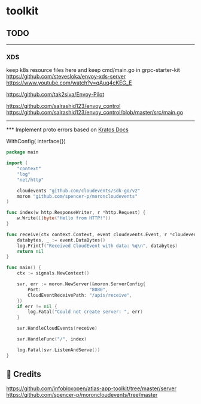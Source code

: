 # toolkit

## TODO
 
---
### XDS 
keep k8s resource files here and keep cmd/main.go  in grpc-starter-kit
https://github.com/stevesloka/envoy-xds-server
https://www.youtube.com/watch?v=qAuq4cKEG_E


https://github.com/tak2siva/Envoy-Pilot


https://github.com/salrashid123/envoy_control
https://github.com/salrashid123/envoy_control/blob/master/src/main.go

---

*** Implement proto errors based on [Kratos Docs]( https://go-kratos.dev/en/docs/) 

WithConfig( interface{})

```go
package main

import (
	"context"
	"log"
	"net/http"

	cloudevents "github.com/cloudevents/sdk-go/v2"
	moron "github.com/spencer-p/moroncloudevents"
)

func index(w http.ResponseWriter, r *http.Request) {
	w.Write([]byte("Hello from HTTP!"))
}

func receive(ctx context.Context, event cloudevents.Event, r *cloudevents.EventResponse) error {
	databytes, _ := event.DataBytes()
	log.Printf("Received CloudEvent with data: %q\n", databytes)
	return nil
}

func main() {
    ctx := signals.NewContext()

	svr, err := moron.NewServer(&moron.ServerConfig{
		Port:                  "8080",
		CloudEventReceivePath: "/apis/receive",
	})
	if err != nil {
		log.Fatal("Could not create server: ", err)
	}

	svr.HandleCloudEvents(receive)

	svr.HandleFunc("/", index)

	log.Fatal(svr.ListenAndServe())
}
```

## 🔗 Credits
https://github.com/infobloxopen/atlas-app-toolkit/tree/master/server
https://github.com/spencer-p/moroncloudevents/tree/master
